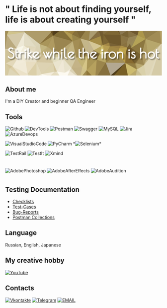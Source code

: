# " Life is not about finding yourself, life is about creating yourself "

[![Header](https://github.com/hio-nika/hio-nika/blob/main/assets/pngwing-22.jpg)]()

## About me
I'm a DIY Creator and beginner QA Engineer

## Tools
![Github](https://img.shields.io/badge/Github-090909?style=for-the-badge&logo=github)
![DevTools](https://img.shields.io/badge/DevTools-090909?style=for-the-badge&logo=googlechrome)
![Postman](https://img.shields.io/badge/Postman-090909?style=for-the-badge&logo=postman)
![Swagger](https://img.shields.io/badge/Swagger-090909?style=for-the-badge&logo=swagger)
![MySQL](https://img.shields.io/badge/MySQL-090909?style=for-the-badge&logo=mysql&logoColor=13b9ff)
![Jira](https://img.shields.io/badge/Jira-090909?style=for-the-badge&logo=jira&logoColor=0590fb)
![AzureDevops](https://img.shields.io/badge/Azure%20Devops-090909?style=for-the-badge&logo=azuredevops&logoColor=0590fb)

![VisualStudioCode](https://img.shields.io/badge/Visual%20Studio%20Code-090909?style=for-the-badge&logo=visualstudiocode&logoColor=3fabf3)
![PyCharm](https://img.shields.io/badge/Pycharm-090909?style=for-the-badge&logo=pycharm&logoColor=4dbb77)
\*![Selenium](https://img.shields.io/badge/selenium-090909?style=for-the-badge&logo=selenium&logoColor=5fbb49)\*

![TestRail](https://img.shields.io/badge/Test%20Rail-090909?style=for-the-badge&logo=testrail&logoColor=71b556)
![TestIt](https://img.shields.io/badge/TestIt-090909?style=for-the-badge&logo=testit&logoColor=71b556)
![Xmind](https://img.shields.io/badge/xmind-090909?style=for-the-badge&logo=xmind&logoColor=4dbb77)
#
![AdobePhotoshop](https://img.shields.io/badge/Adobe%20Photoshop-090909?style=for-the-badge&logo=adobephotoshop&logoColor=036abc)
![AdobeAfterEffects](https://img.shields.io/badge/Adobe%20After%20Effects-090909?style=for-the-badge&logo=adobeaftereffects&logoColor=5e5eff)
![AdobeAudition](https://img.shields.io/badge/Adobe%20Audition-090909?style=for-the-badge&logo=adobeaudition&logoColor=00e3ba)
#

## Testing Documentation
- [Checklists](https://docs.google.com/spreadsheets/d/1rrrBkgJ6F9qslFDkHfO_Q6ThvGhLTLNtAiJqsskDoGc/edit?pli=1#gid=565329736)
- [Test-Cases](https://docs.google.com/spreadsheets/d/1rrrBkgJ6F9qslFDkHfO_Q6ThvGhLTLNtAiJqsskDoGc/edit?pli=1#gid=0)
- [Bug-Reports](https://docs.google.com/spreadsheets/d/1rrrBkgJ6F9qslFDkHfO_Q6ThvGhLTLNtAiJqsskDoGc/edit?pli=1#gid=587256877)
- [Postman Collections](postman/Petstore.postman_collection.json)



## Language
Russian, English, Japanese

## My creative hobby
[![YouTube](https://img.shields.io/badge/-YouTube-090909?style=for-the-badge&logo=YouTube&logoColor=FF0000)]( https://www.youtube.com/HioDollHouse)

## Сontacts
[![Vkontakte](https://img.shields.io/badge/-Vkontakte-090909?style=for-the-badge&logo=Vk&logoColor=4F7DB3)](https://vk.com/hiodollhouse)
[![Telegram](https://img.shields.io/badge/-Telegram-090909?style=for-the-badge&logo=telegram&logoColor=27A0D9)](https://t.me/hio_nika)
[![EMAIL](https://img.shields.io/badge/-Email-090909?style=for-the-badge&logo=gmail)](mailto:asya.sham.qa@gmail.com)













